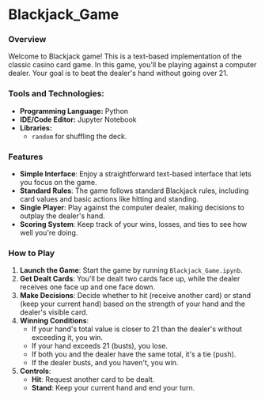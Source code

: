 # Blackjack_Game

### Overview
Welcome to Blackjack game! This is a text-based implementation of the classic casino card game. In this game, you'll be playing against a computer dealer. Your goal is to beat the dealer's hand without going over 21.

### Tools and Technologies:

- **Programming Language:** Python
- **IDE/Code Editor:** Jupyter Notebook
- **Libraries:**
  - `random` for shuffling the deck.

### Features
- **Simple Interface**: Enjoy a straightforward text-based interface that lets you focus on the game.
- **Standard Rules**: The game follows standard Blackjack rules, including card values and basic actions like hitting and standing.
- **Single Player**: Play against the computer dealer, making decisions to outplay the dealer's hand.
- **Scoring System**: Keep track of your wins, losses, and ties to see how well you're doing.

### How to Play
1. **Launch the Game**: Start the game by running `Blackjack_Game.ipynb`.
2. **Get Dealt Cards**: You'll be dealt two cards face up, while the dealer receives one face up and one face down.
3. **Make Decisions**: Decide whether to hit (receive another card) or stand (keep your current hand) based on the strength of your hand and the dealer's visible card.
4. **Winning Conditions**:
   - If your hand's total value is closer to 21 than the dealer's without exceeding it, you win.
   - If your hand exceeds 21 (busts), you lose.
   - If both you and the dealer have the same total, it's a tie (push).
   - If the dealer busts, and you haven't, you win.
5. **Controls**:
   - **Hit**: Request another card to be dealt.
   - **Stand**: Keep your current hand and end your turn.
